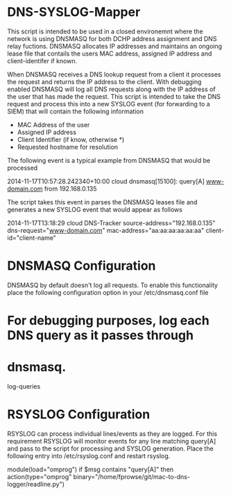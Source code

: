 DNS-SYSLOG-Mapper   
=================
This script is intended to be used in a closed environemnt where the network is using DNSMASQ for both DCHP address assignment and DNS relay fuctions. DNSMASQ allocates IP addresses and maintains an ongoing lease file that contails the users MAC address, assigned IP address and client-identifer if known. 

When DNSMASQ receives a DNS lookup request from a client it processes the request and returns the IP address to the client. With debugging enabled DNSMASQ will log all DNS requests along with the IP address of the user that has made the request. This script is intended to take the DNS request and process this into a new SYSLOG event (for forwarding to a SIEM) that will contain the following information

* MAC Address of the user 
* Assigned IP address
* Client Identifier (if know, otherwise *)
* Requested hostname for resolution 

The following event is a typical example from DNSMASQ that would be processed 

  2014-11-17T10:57:28.242340+10:00 cloud dnsmasq[15100]: query[A] www-domain.com from 192.168.0.135

The script takes this event in parses the DNSMASQ leases file and generates a new SYSLOG event that would appear as follows

  2014-11-17T13:18:29 cloud DNS-Tracker source-address="192.168.0.135" dns-request="www-domain.com" mac-address="aa:aa:aa:aa:aa:aa" client-id="client-name" 


DNSMASQ Configuration
=====================
DNSMASQ by default doesn't log all requests. To enable this functionality place the following configuration option in your /etc/dnsmasq.conf file

# For debugging purposes, log each DNS query as it passes through
# dnsmasq.
log-queries

RSYSLOG Configuration
=====================
RSYSLOG can process individual lines/events as they are logged. For this requirement RSYSLOG will monitor events for any line matching query[A] and pass to the script for processing and SYSLOG generation. Place the following entry into /etc/rsyslog.conf and restart rsyslog. 

module(load="omprog")
if $msg contains "query[A]" then 
    action(type="omprog"
           binary="/home/fprowse/git/mac-to-dns-logger/readline.py")




    

